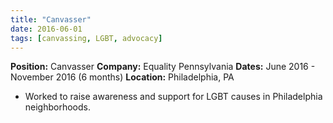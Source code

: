 ```yaml
---
title: "Canvasser"
date: 2016-06-01
tags: [canvassing, LGBT, advocacy]
---
```


**Position:** Canvasser
**Company:** Equality Pennsylvania
**Dates:** June 2016 - November 2016 (6 months)
**Location:** Philadelphia, PA

- Worked to raise awareness and support for LGBT causes in Philadelphia neighborhoods.